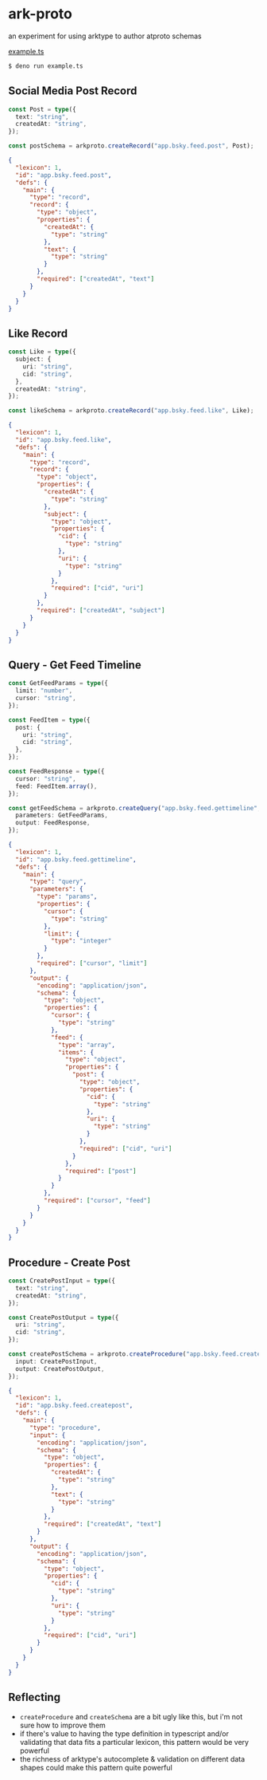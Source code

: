 # ark-proto

an experiment for using arktype to author atproto schemas

[example.ts](./example.ts)

```bash
$ deno run example.ts
```

## **Social Media Post Record**

```typescript
const Post = type({
  text: "string",
  createdAt: "string",
});

const postSchema = arkproto.createRecord("app.bsky.feed.post", Post);
```

```json
{
  "lexicon": 1,
  "id": "app.bsky.feed.post",
  "defs": {
    "main": {
      "type": "record",
      "record": {
        "type": "object",
        "properties": {
          "createdAt": {
            "type": "string"
          },
          "text": {
            "type": "string"
          }
        },
        "required": ["createdAt", "text"]
      }
    }
  }
}
```

## **Like Record**

```typescript
const Like = type({
  subject: {
    uri: "string",
    cid: "string",
  },
  createdAt: "string",
});

const likeSchema = arkproto.createRecord("app.bsky.feed.like", Like);
```

```json
{
  "lexicon": 1,
  "id": "app.bsky.feed.like",
  "defs": {
    "main": {
      "type": "record",
      "record": {
        "type": "object",
        "properties": {
          "createdAt": {
            "type": "string"
          },
          "subject": {
            "type": "object",
            "properties": {
              "cid": {
                "type": "string"
              },
              "uri": {
                "type": "string"
              }
            },
            "required": ["cid", "uri"]
          }
        },
        "required": ["createdAt", "subject"]
      }
    }
  }
}
```

## **Query - Get Feed Timeline**

```typescript
const GetFeedParams = type({
  limit: "number",
  cursor: "string",
});

const FeedItem = type({
  post: {
    uri: "string",
    cid: "string",
  },
});

const FeedResponse = type({
  cursor: "string",
  feed: FeedItem.array(),
});

const getFeedSchema = arkproto.createQuery("app.bsky.feed.gettimeline", {
  parameters: GetFeedParams,
  output: FeedResponse,
});
```

```json
{
  "lexicon": 1,
  "id": "app.bsky.feed.gettimeline",
  "defs": {
    "main": {
      "type": "query",
      "parameters": {
        "type": "params",
        "properties": {
          "cursor": {
            "type": "string"
          },
          "limit": {
            "type": "integer"
          }
        },
        "required": ["cursor", "limit"]
      },
      "output": {
        "encoding": "application/json",
        "schema": {
          "type": "object",
          "properties": {
            "cursor": {
              "type": "string"
            },
            "feed": {
              "type": "array",
              "items": {
                "type": "object",
                "properties": {
                  "post": {
                    "type": "object",
                    "properties": {
                      "cid": {
                        "type": "string"
                      },
                      "uri": {
                        "type": "string"
                      }
                    },
                    "required": ["cid", "uri"]
                  }
                },
                "required": ["post"]
              }
            }
          },
          "required": ["cursor", "feed"]
        }
      }
    }
  }
}
```

## **Procedure - Create Post**

```typescript
const CreatePostInput = type({
  text: "string",
  createdAt: "string",
});

const CreatePostOutput = type({
  uri: "string",
  cid: "string",
});

const createPostSchema = arkproto.createProcedure("app.bsky.feed.createpost", {
  input: CreatePostInput,
  output: CreatePostOutput,
});
```

```json
{
  "lexicon": 1,
  "id": "app.bsky.feed.createpost",
  "defs": {
    "main": {
      "type": "procedure",
      "input": {
        "encoding": "application/json",
        "schema": {
          "type": "object",
          "properties": {
            "createdAt": {
              "type": "string"
            },
            "text": {
              "type": "string"
            }
          },
          "required": ["createdAt", "text"]
        }
      },
      "output": {
        "encoding": "application/json",
        "schema": {
          "type": "object",
          "properties": {
            "cid": {
              "type": "string"
            },
            "uri": {
              "type": "string"
            }
          },
          "required": ["cid", "uri"]
        }
      }
    }
  }
}
```

## Reflecting

- `createProcedure` and `createSchema` are a bit ugly like this, but i'm not sure how to improve them
- if there's value to having the type definition in typescript and/or validating that data fits a particular lexicon, this pattern would be very powerful
- the richness of arktype's autocomplete & validation on different data shapes could make this pattern quite powerful
